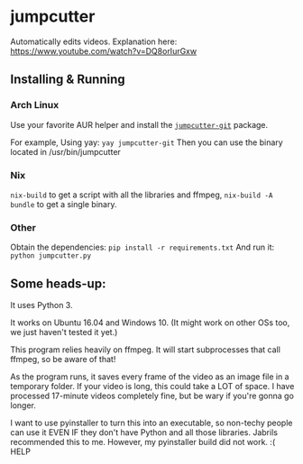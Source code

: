 # jumpcutter
Automatically edits videos. Explanation here: https://www.youtube.com/watch?v=DQ8orIurGxw

## Installing & Running

### Arch Linux
Use your favorite AUR helper and install the [`jumpcutter-git`](https://aur.archlinux.org/packages/jumpcutter-git/) package.

For example, Using yay: `yay jumpcutter-git`
Then you can use the binary located in /usr/bin/jumpcutter

### Nix
`nix-build` to get a script with all the libraries and ffmpeg, `nix-build -A bundle` to get a single binary.

### Other
Obtain the dependencies: `pip install -r requirements.txt`
And run it: `python jumpcutter.py`

## Some heads-up:

It uses Python 3.

It works on Ubuntu 16.04 and Windows 10. (It might work on other OSs too, we just haven't tested it yet.)

This program relies heavily on ffmpeg. It will start subprocesses that call ffmpeg, so be aware of that!

As the program runs, it saves every frame of the video as an image file in a
temporary folder. If your video is long, this could take a LOT of space.
I have processed 17-minute videos completely fine, but be wary if you're gonna go longer.

I want to use pyinstaller to turn this into an executable, so non-techy people
can use it EVEN IF they don't have Python and all those libraries. Jabrils 
recommended this to me. However, my pyinstaller build did not work. :( HELP
